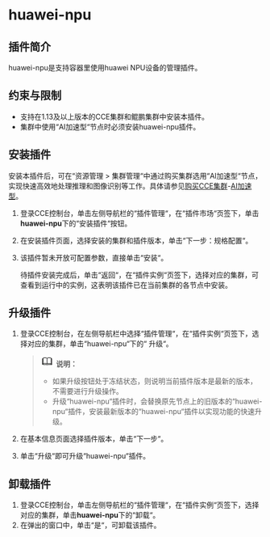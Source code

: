 # huawei-npu<a name="cce_01_0239"></a>

## 插件简介<a name="section173631312185614"></a>

huawei-npu是支持容器里使用huawei NPU设备的管理插件。

## 约束与限制<a name="section11172124718374"></a>

-   支持在1.13及以上版本的CCE集群和鲲鹏集群中安装本插件。
-   集群中使用“AI加速型“节点时必须安装huawei-npu插件。

## 安装插件<a name="section189463341114"></a>

安装本插件后，可在“资源管理 \> 集群管理“中通过购买集群选用“AI加速型“节点，实现快速高效地处理推理和图像识别等工作。具体请参见[购买CCE集群](购买CCE集群-5.md)-[AI加速型](购买CCE集群-5.md#li2017145914913)。

1.  登录CCE控制台，单击左侧导航栏的“插件管理“，在“插件市场“页签下，单击**huawei-npu**下的“安装插件“按钮。
2.  在安装插件页面，选择安装的集群和插件版本，单击“下一步：规格配置“。
3.  该插件暂未开放可配置参数，直接单击“安装“。

    待插件安装完成后，单击“返回“，在“插件实例“页签下，选择对应的集群，可查看到运行中的实例，这表明该插件已在当前集群的各节点中安装。


## 升级插件<a name="section23441939916"></a>

1.  登录CCE控制台，在左侧导航栏中选择“插件管理“，在“插件实例“页签下，选择对应的集群，单击“huawei-npu“下的“ 升级“。

    >![](public_sys-resources/icon-note.gif) **说明：** 
    >-   如果升级按钮处于冻结状态，则说明当前插件版本是最新的版本，不需要进行升级操作。
    >-   升级“huawei-npu“插件时，会替换原先节点上的旧版本的“huawei-npu“插件，安装最新版本的“huawei-npu“插件以实现功能的快速升级。

2.  在基本信息页面选择插件版本，单击“下一步“。
3.  单击“升级“即可升级“huawei-npu“插件。

## 卸载插件<a name="section1395073191112"></a>

1.  登录CCE控制台，单击左侧导航栏的“插件管理“，在“插件实例“页签下，选择对应的集群，单击**huawei-npu**下的“卸载“。
2.  在弹出的窗口中，单击“是“，可卸载该插件。

